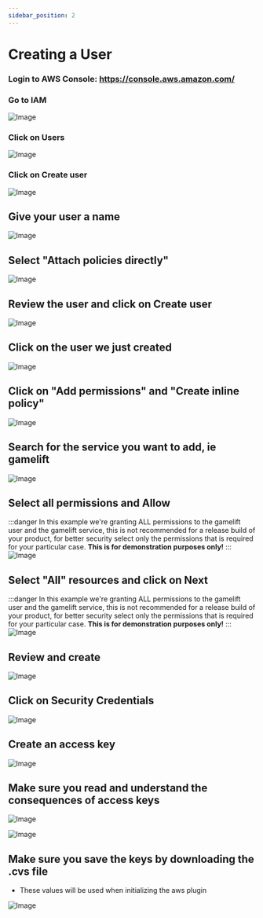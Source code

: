 ```yaml
---
sidebar_position: 2
---
```


# Creating a User

### Login to AWS Console: https://console.aws.amazon.com/

### Go to IAM
![Image](../static/img/iam.png)

### Click on Users
![Image](../static/img/iam_2.png)

### Click on Create user
![Image](../static/img/iam_3.png)

## Give your user a name
![Image](../static/img/iam_4.png)

## Select "Attach policies directly"
![Image](../static/img/iam_5.png)

## Review the user and click on Create user 
![Image](../static/img/iam_6.png)

## Click on the user we just created
![Image](../static/img/iam_7.png)

## Click on "Add permissions" and "Create inline policy"
![Image](../static/img/iam_8.png)

## Search for the service you want to add, ie gamelift
![Image](../static/img/iam_9.png)

## Select all permissions and Allow
:::danger
In this example we're granting ALL permissions to the gamelift user and the gamelift service, this is not recommended for a release build of your product, for better security select only the permissions that is required for your particular case. **This is for demonstration purposes only!**
:::
![Image](../static/img/iam_10.png)

## Select "All" resources and click on Next
:::danger
In this example we're granting ALL permissions to the gamelift user and the gamelift service, this is not recommended for a release build of your product, for better security select only the permissions that is required for your particular case. **This is for demonstration purposes only!**
:::
![Image](../static/img/iam_11.png)

## Review and create
![Image](../static/img/iam_12.png)

## Click on Security Credentials
![Image](../static/img/iam_13.png)

## Create an access key
![Image](../static/img/iam_14.png)

## Make sure you read and understand the consequences of access keys
![Image](../static/img/iam_15.png)

![Image](../static/img/iam_16.png)

## Make sure you save the keys by downloading the .cvs file
- These values will be used when initializing the aws plugin

![Image](../static/img/iam_17.png)